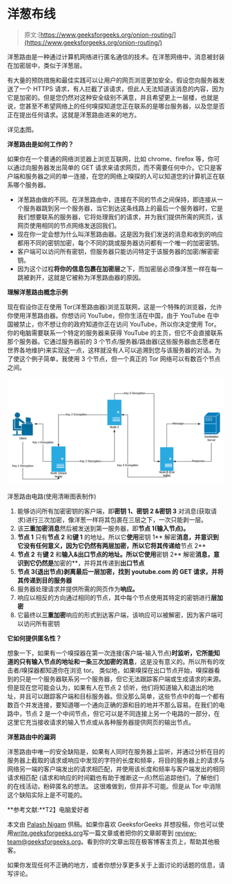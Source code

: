# 洋葱布线

> 原文:[https://www.geeksforgeeks.org/onion-routing/](https://www.geeksforgeeks.org/onion-routing/)

洋葱路由是一种通过计算机网络进行匿名通信的技术。在洋葱网络中，消息被封装在加密层中，类似于洋葱层。

有大量的预防措施和最佳实践可以让用户的网页浏览更加安全。假设您向服务器发送了一个 HTTPS 请求，有人拦截了该请求，但此人无法知道该消息的内容，因为它是加密的。但是您仍然对这种安全级别不满意，并且希望更上一层楼，也就是说，您甚至不希望网络上的任何嗅探知道您正在联系的是哪台服务器，以及您是否正在提出任何请求。这就是洋葱路由进来的地方。

详见[本](https://en.wikipedia.org/wiki/Onion_routing#/media/File:Onion_diagram.svg)图。

**洋葱路由是如何工作的？**

如果你在一个普通的网络浏览器上浏览互联网，比如 chrome、firefox 等，你可以通过向服务器发出简单的 GET 请求来请求网页，而不需要任何中介。它只是客户端和服务器之间的单一连接，在您的网络上嗅探的人可以知道您的计算机正在联系哪个服务器。

*   洋葱路由做的不同。在洋葱路由中，连接在不同的节点之间保持，即连接从一个服务器跳到另一个服务器，当它到达这条线路上的最后一个服务器时，它是我们想要联系的服务器，它将处理我们的请求，并为我们提供所需的网页，该网页使用相同的节点网络发送回我们。
*   现在你一定会想为什么叫洋葱路由器。这是因为我们发送的消息和收到的响应都用不同的密钥加密，每个不同的跳或服务器访问都有一个唯一的加密密钥。
*   客户端可以访问所有密钥，但服务器只能访问特定于该服务器的加密/解密密钥。
*   因为这个过程**将你的信息包裹在加密层**之下，而加密层必须像洋葱一样在每一跳被剥开，这就是它被称为洋葱路由器的原因。

**理解洋葱路由概念示例**

现在假设你正在使用 Tor(洋葱路由器)浏览互联网，这是一个特殊的浏览器，允许你使用洋葱路由器。你想访问 YouTube，但你生活在中国，由于 YouTube 在中国被禁止，你不想让你的政府知道你正在访问 YouTube，所以你决定使用 Tor。你的电脑需要联系一个特定的服务器来获得 YouTube 的主页，但它不会直接联系那个服务器。它通过服务器前的 3 个节点/服务器/路由器(这些服务器由志愿者在世界各地维护)来实现这一点，这样就没有人可以追溯到您与该服务器的对话。为了使这个例子简单，我使用 3 个节点，但一个真正的 Tor 网络可以有数百个节点之间。

![](img/e5378350a9307aa82885240c0a716595.png)

洋葱路由电路(使用清晰图表制作)

1.  能够访问所有加密密钥的客户端，即**密钥 1、密钥 2 &密钥 3** 对消息(获取请求)进行三次加密，像洋葱一样将其包裹在三层之下，一次只能剥一层。
2.  该**三重加密消息**然后被发送到第一服务器，即**节点 1(输入节点)。**
3.  **节点 1** 只有**节点 2** 和**键 1** 的地址。所以它**使用**密钥 1** 解密**消息，并意识到它没有任何意义，因为它仍然有两层加密，所以它将其传递给**节点 2**
4.  **节点 2** 有**键 2** 和**输入&出口节点的地址。**所以它**使用**密钥 2** 解密**消息，意识到它仍然是**加密的**，并将其传递到**出口节点**
5.  **节点 3(退出节点)**剥离最后一层加密，找到 youtube.com 的 **GET 请求**，并将其传递到**目的服务器**
6.  服务器处理请求并提供所需的网页作为**响应。**
7.  响应以相反的方向通过相同的节点，其中每个节点使用其特定的密钥进行**层加密**
8.  它最终以**三重加密**响应的形式到达客户端，该响应可以被解密，因为客户端可以访问所有密钥

**它如何提供匿名性？**

想象一下，如果有一个嗅探器在第一次连接(客户端-输入节点)**时监听，它所能知道的只有输入节点的地址和一条三次加密的消息**，这是没有意义的。所以所有的攻击者/嗅探器都知道你在浏览 tor。
类似地，如果嗅探在出口节点开始，嗅探器看到的只是一个服务器联系另一个服务器，但它无法跟踪客户端或生成请求的来源。
但是现在您可能会认为，如果有人在节点 2 侦听，他们将知道输入和退出的地址，并且可以跟踪客户端和目标服务器。但没那么简单，这些节点中的每一个都有数百个并发连接，要知道哪一个通向正确的源和目的地并不那么容易。在我们的电路中，节点 2 是一个中间节点，但它可以是不同连接上另一个电路的一部分，在这里它充当接收请求的输入节点或从各种服务器提供网页的输出节点。

**洋葱路由中的漏洞**

洋葱路由中唯一的安全缺陷是，如果有人同时在服务器上监听，并通过分析在目的服务器上截取的请求或响应中发现的字符的长度和频率，将目的服务器上的请求与网络另一端的客户端发出的请求相匹配，并使用该长度和频率与客户端发出的相同请求相匹配 (请求和响应的时间戳也有助于推断这一点)然后追踪他们，了解他们的在线活动，粉碎匿名的想法。 这很难做到，但并非不可能。但是从 Tor 中消除这个缺陷实际上是不可能的。

**参考文献:**T2】电脑爱好者

本文由 [Palash Nigam](https://www.linkedin.com/in/palash25) 供稿。如果你喜欢 GeeksforGeeks 并想投稿，你也可以使用[write.geeksforgeeks.org](https://write.geeksforgeeks.org)写一篇文章或者把你的文章邮寄到 review-team@geeksforgeeks.org。看到你的文章出现在极客博客主页上，帮助其他极客。

如果你发现任何不正确的地方，或者你想分享更多关于上面讨论的话题的信息，请写评论。
